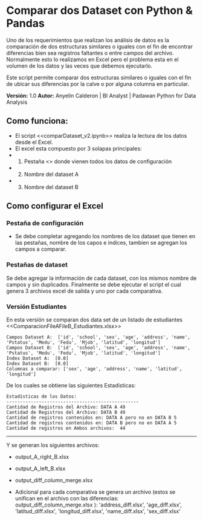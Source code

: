 # Comparar dos Dataset con Python &amp; Pandas

Uno de los requerimientos que realizan los análisis de datos es la comparación de dos estructuras similares o iguales con el fin de encontrar diferencias bien sea registros faltantes o entre campos del archivo.
Normalmente esto lo realizamos en Excel pero el problema esta en el volumen de los datos y las veces que debemos ejecutarlo.

Este script permite comparar dos estructuras similares o iguales con el fin de ubicar sus diferencias por la calve o por alguna columna en particular.

**Versión:** 1.0 
**Autor:** Anyelin Calderon | BI Analyst | Padawan Python for Data Analysis
 
## Como funciona:
- El script <<comparDataset_v2.ipynb>> realiza la lectura de los datos desde el Excel.
- El excel esta compuesto por 3 solapas principales:
- 1) Pestaña <<CONFIG>> donde vienen todos los datos de configuración 
- 2) Nombre del dataset A 
- 3) Nombre del dataset B 

## Como configurar el Excel

### Pestaña de configuración
- Se debe completar agregando los nombres de los dataset que tienen en las pestañas, nombre de los capos e indices, tambien se agregan los campos a comparar.

### Pestañas de dataset

Se debe agregar la información de cada dataset, con los mismos nombre de campos y sin duplicados.
Finalmente se debe ejecutar el script el cual genera 3 archivos excel  de salida y uno por cada comparativa.

### Versión Estudiantes
En esta versión se comparan dos data set de un listado de estudiantes <<ComparacionFileAFileB_Estudiantes.xlsx>>

    Campos Dataset A:  ['id', 'school', 'sex', 'age', 'address', 'name', 'Pstatus', 'Medu', 'Fedu', 'Mjob', 'latitud', 'longitud']
    Campos Dataset B:  ['id', 'school', 'sex', 'age', 'address', 'name', 'Pstatus', 'Medu', 'Fedu', 'Mjob', 'latitud', 'longitud']
    Index Dataset A:  [0.0]
    Index Dataset B:  [0.0]
    Columnas a comparar: ['sex', 'age', 'address', 'name', 'latitud', 'longitud']

De los cuales se obtiene las siguientes Estadísticas:

    Estadísticas de los Datos:
    -------------------------------------------------
    Cantidad de Registros del Archivo: DATA A 49
    Cantidad de Registros del Archivo: DATA B 49
    Cantidad de registros contenidos en: DATA A pero no en DATA B 5
    Cantidad de registros contenidos en: DATA B pero no en DATA A 5
    Cantidad de registros en Ambos archivos:  44

-------------------------------------------------

Y se generan los siguientes archivos:
- output_A_right_B.xlsx
- output_A_left_B.xlsx
- output_diff_column_merge.xlsx

- Adicional para cada comparativa se genera un archivo (estos se unifican en el archivo con las diferencias: output_diff_column_merge.xlsx ):   'address_diff.xlsx', 'age_diff.xlsx', 'latitud_diff.xlsx', 'longitud_diff.xlsx', 'name_diff.xlsx', 'sex_diff.xlsx'
